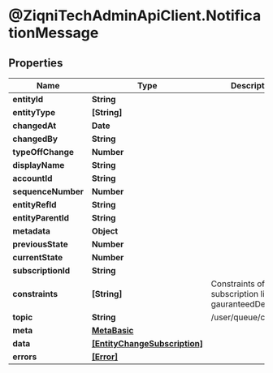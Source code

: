 # @ZiqniTechAdminApiClient.NotificationMessage

## Properties

Name | Type | Description | Notes
------------ | ------------- | ------------- | -------------
**entityId** | **String** |  | [optional] 
**entityType** | **[String]** |  | 
**changedAt** | **Date** |  | [optional] 
**changedBy** | **String** |  | [optional] 
**typeOffChange** | **Number** |  | [optional] 
**displayName** | **String** |  | [optional] 
**accountId** | **String** |  | [optional] 
**sequenceNumber** | **Number** |  | [optional] 
**entityRefId** | **String** |  | [optional] 
**entityParentId** | **String** |  | [optional] 
**metadata** | **Object** |  | [optional] 
**previousState** | **Number** |  | [optional] 
**currentState** | **Number** |  | [optional] 
**subscriptionId** | **String** |  | 
**constraints** | **[String]** | Constraints of this subscription like gauranteedDelivery | [optional] 
**topic** | **String** | /user/queue/callbacks | [optional] 
**meta** | [**MetaBasic**](MetaBasic.md) |  | [optional] 
**data** | [**[EntityChangeSubscription]**](EntityChangeSubscription.md) |  | [optional] 
**errors** | [**[Error]**](Error.md) |  | [optional] 


